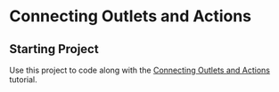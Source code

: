 # Connecting Outlets and Actions

## Starting Project

Use this project to code along with the [Connecting Outlets and Actions](https://developer.apple.com/tutorials/app-dev-training/connecting-outlets-and-actions) tutorial.